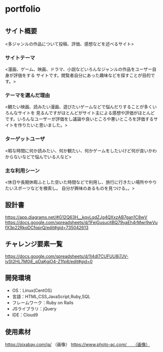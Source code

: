 # portfolio

# <seeking>

## サイト概要
<多ジャンルの作品について投稿、評価、感想などを述べるサイト>

### サイトテーマ
<漫画、ゲーム、映画、ドラマ、小説などいろんなジャンルの作品をユーザー自身が評価をする
サイトです。閲覧者自分にあった趣味などを探すことが目的です。>

### テーマを選んだ理由
<観たい映画、読みたい漫画、遊びたいゲームなどで悩んだりすることが多くいろんなサイトを
見るんですがほとんどがサイト主による感想や評価がほとんどです。いろんなユーザーが評価をし議論や良いところや悪いところを評価するサイトを作りたいと思いました。>

### ターゲットユーザ
<暇な時間に何か読みたい、何か観たい、何かゲームをしたいけど何が良いかわからないなどで悩んでいる人など>

### 主な利用シーン
<休日や長期休暇ふとした空いた時間などで利用し、旅行に行きたい場所ややりたいスポーツなどを検索し。
自分が興味のあるものを見つける。。>

## 設計書
<https://app.diagrams.net/#G12Q63H__kqvLqdZJg4QXxzAB7gan1C8wV>
<https://docs.google.com/spreadsheets/d/1FejGusucitBQ79yaEh4rMwr9wVufX3p22RkqDCfqprQ/edit#gid=735042613>

## チャレンジ要素一覧
<https://docs.google.com/spreadsheets/d/1I4dl7CUFUU8i7JV-iySt2HL7M0jE_pDaKgjO4-Z1fp8/edit#gid=0>

## 開発環境
- OS：Linux(CentOS)
- 言語：HTML,CSS,JavaScript,Ruby,SQL
- フレームワーク：Ruby on Rails
- JSライブラリ：jQuery
- IDE：Cloud9

## 使用素材
https://pixabay.com/ja/   （画像）
https://www.photo-ac.com/　　（画像）
